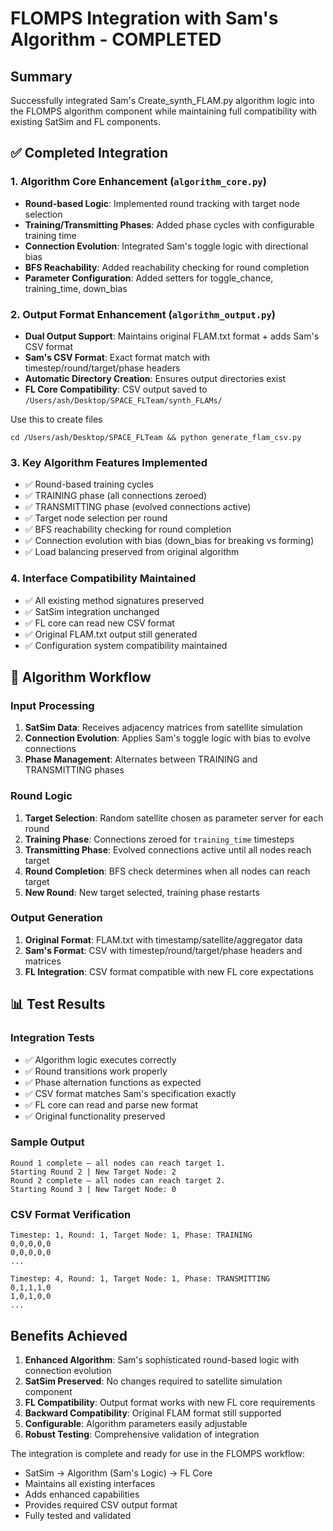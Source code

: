 # FLOMPS Integration with Sam's Algorithm - COMPLETED

## Summary
Successfully integrated Sam's Create_synth_FLAM.py algorithm logic into the FLOMPS algorithm component while maintaining full compatibility with existing SatSim and FL components.

## ✅ Completed Integration

### 1. Algorithm Core Enhancement (`algorithm_core.py`)
- **Round-based Logic**: Implemented round tracking with target node selection
- **Training/Transmitting Phases**: Added phase cycles with configurable training time
- **Connection Evolution**: Integrated Sam's toggle logic with directional bias
- **BFS Reachability**: Added reachability checking for round completion
- **Parameter Configuration**: Added setters for toggle_chance, training_time, down_bias

### 2. Output Format Enhancement (`algorithm_output.py`)
- **Dual Output Support**: Maintains original FLAM.txt format + adds Sam's CSV format
- **Sam's CSV Format**: Exact format match with timestep/round/target/phase headers
- **Automatic Directory Creation**: Ensures output directories exist
- **FL Core Compatibility**: CSV output saved to `/Users/ash/Desktop/SPACE_FLTeam/synth_FLAMs/`

Use this to create files
```
cd /Users/ash/Desktop/SPACE_FLTeam && python generate_flam_csv.py
```

### 3. Key Algorithm Features Implemented
- ✅ Round-based training cycles
- ✅ TRAINING phase (all connections zeroed)
- ✅ TRANSMITTING phase (evolved connections active)
- ✅ Target node selection per round
- ✅ BFS reachability checking for round completion
- ✅ Connection evolution with bias (down_bias for breaking vs forming)
- ✅ Load balancing preserved from original algorithm

### 4. Interface Compatibility Maintained
- ✅ All existing method signatures preserved
- ✅ SatSim integration unchanged
- ✅ FL core can read new CSV format
- ✅ Original FLAM.txt output still generated
- ✅ Configuration system compatibility maintained

## 🔄 Algorithm Workflow

### Input Processing
1. **SatSim Data**: Receives adjacency matrices from satellite simulation
2. **Connection Evolution**: Applies Sam's toggle logic with bias to evolve connections
3. **Phase Management**: Alternates between TRAINING and TRANSMITTING phases

### Round Logic
1. **Target Selection**: Random satellite chosen as parameter server for each round
2. **Training Phase**: Connections zeroed for `training_time` timesteps
3. **Transmitting Phase**: Evolved connections active until all nodes reach target
4. **Round Completion**: BFS check determines when all nodes can reach target
5. **New Round**: New target selected, training phase restarts

### Output Generation
1. **Original Format**: FLAM.txt with timestamp/satellite/aggregator data
2. **Sam's Format**: CSV with timestep/round/target/phase headers and matrices
3. **FL Integration**: CSV format compatible with new FL core expectations

## 📊 Test Results

### Integration Tests
- ✅ Algorithm logic executes correctly
- ✅ Round transitions work properly
- ✅ Phase alternation functions as expected
- ✅ CSV format matches Sam's specification exactly
- ✅ FL core can read and parse new format
- ✅ Original functionality preserved

### Sample Output
```
Round 1 complete — all nodes can reach target 1.
Starting Round 2 | New Target Node: 2
Round 2 complete — all nodes can reach target 2.
Starting Round 3 | New Target Node: 0
```

### CSV Format Verification
```csv
Timestep: 1, Round: 1, Target Node: 1, Phase: TRAINING
0,0,0,0,0
0,0,0,0,0
...

Timestep: 4, Round: 1, Target Node: 1, Phase: TRANSMITTING
0,1,1,1,0
1,0,1,0,0
...
```

##  Benefits Achieved

1. **Enhanced Algorithm**: Sam's sophisticated round-based logic with connection evolution
2. **SatSim Preserved**: No changes required to satellite simulation component
3. **FL Compatibility**: Output format works with new FL core requirements
4. **Backward Compatibility**: Original FLAM format still supported
5. **Configurable**: Algorithm parameters easily adjustable
6. **Robust Testing**: Comprehensive validation of integration



The integration is complete and ready for use in the FLOMPS workflow:
- SatSim → Algorithm (Sam's Logic) → FL Core
- Maintains all existing interfaces
- Adds enhanced capabilities
- Provides required CSV output format
- Fully tested and validated

